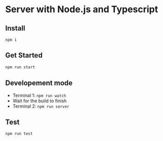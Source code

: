 # Server with Node.js and Typescript

## Install
```
npm i
```
## Get Started
```sh
npm run start
```
## Developement mode
* Terminal 1: ```npm run watch```
* Wait for the build to finish
* Terminal 2: ```npm run server```

## Test 
```
npm run test
```

